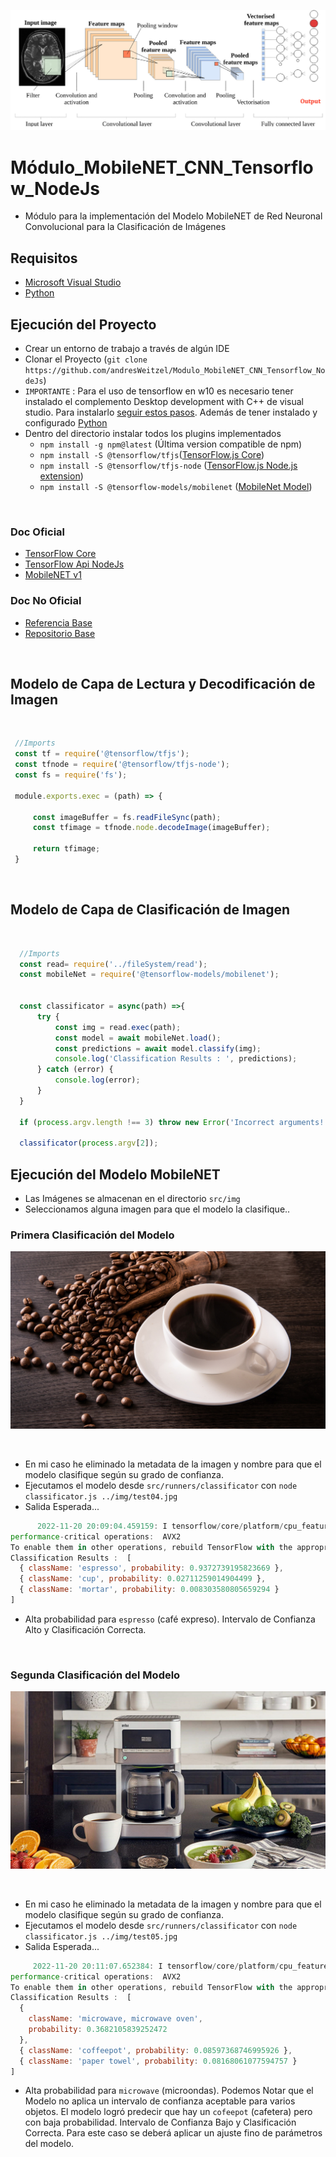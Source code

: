 ![Index app](https://github.com/andresWeitzel/Modulo_MobileNET_CNN_Tensorflow_NodeJs/blob/master/doc/cnn-sample.png)

# Módulo_MobileNET_CNN_Tensorflow_NodeJs

* Módulo para la implementación del Modelo MobileNET de Red Neuronal Convolucional para la Clasificación de Imágenes

## Requisitos
* [Microsoft Visual Studio](https://bobbyhadz.com/blog/npm-err-gyp-err-find-vs-you-need-to-install-the-latest-version)
* [Python](https://www.python.org/downloads/)

## Ejecución del Proyecto
* Crear un entorno de trabajo a través de algún IDE
* Clonar el Proyecto (`git clone https://github.com/andresWeitzel/Modulo_MobileNET_CNN_Tensorflow_NodeJs`)
* `IMPORTANTE` : Para el uso de tensorflow en w10 es necesario tener instalado el complemento Desktop development with C++ de visual studio. Para instalarlo [seguir estos pasos](https://bobbyhadz.com/blog/npm-err-gyp-err-find-vs-you-need-to-install-the-latest-version). Además de tener instalado y configurado [Python](https://www.python.org/downloads/)
* Dentro del directorio instalar todos los plugins implementados
  * `npm install -g npm@latest` (Última version compatible de npm)
  * `npm install -S @tensorflow/tfjs`([TensorFlow.js Core](https://github.com/tensorflow/tfjs#tensorflowjs))
  * `npm install -S @tensorflow/tfjs-node` ([TensorFlow.js Node.js extension](https://www.npmjs.com/package/@tensorflow/tfjs-node))
  * `npm install -S @tensorflow-models/mobilenet` ([MobileNet Model](https://www.npmjs.com/package/@tensorflow-models/mobilenet))

</br>

### Doc Oficial
* [TensorFlow Core](https://github.com/tensorflow/tfjs#tensorflowjs)
* [TensorFlow Api NodeJs](https://js.tensorflow.org/api_node/4.0.0/)
* [MobileNET v1](https://github.com/tensorflow/models/blob/master/research/slim/nets/mobilenet_v1.md)

### Doc No Oficial
* [Referencia Base](https://becominghuman.ai/image-classification-machine-learning-in-node-js-with-tensorflow-js-dd8e20ba5024)
* [Repositorio Base](https://github.com/tejas77/node-image-classification)

</br>

## Modelo de Capa de Lectura y Decodificación de Imagen 

</br>

  ``` js
   //Imports
   const tf = require('@tensorflow/tfjs');
   const tfnode = require('@tensorflow/tfjs-node');
   const fs = require('fs');

   module.exports.exec = (path) => {

       const imageBuffer = fs.readFileSync(path);
       const tfimage = tfnode.node.decodeImage(imageBuffer);

       return tfimage;
   }

  ```
  
  </br>

## Modelo de Capa de Clasificación de Imagen 

</br>

  ``` js
    //Imports
    const read= require('../fileSystem/read');
    const mobileNet = require('@tensorflow-models/mobilenet');


    const classificator = async(path) =>{
        try {
            const img = read.exec(path);
            const model = await mobileNet.load();
            const predictions = await model.classify(img);
            console.log('Classification Results : ', predictions);
        } catch (error) {
            console.log(error);
        }
    }

    if (process.argv.length !== 3) throw new Error('Incorrect arguments!');

    classificator(process.argv[2]);

  ```
  
  ## Ejecución del Modelo MobileNET
  * Las Imágenes se almacenan en el directorio `src/img`
  * Seleccionamos alguna imagen para que el modelo la clasifique..
  
  ### Primera Clasificación del Modelo
  ![Index app](https://github.com/andresWeitzel/Modulo_MobileNET_CNN_Tensorflow_NodeJs/blob/master/src/img/test04.jpg)
  
  </br>
  
  * En mi caso he eliminado la metadata de la imagen y nombre para que el modelo clasifique según su grado de confianza.
  * Ejecutamos el modelo desde `src/runners/classificator` con `node classificator.js ../img/test04.jpg`
  * Salida Esperada...
  
   ``` js
         2022-11-20 20:09:04.459159: I tensorflow/core/platform/cpu_feature_guard.cc:193] This TensorFlow binary is optimized with oneAPI Deep Neural Network Library (oneDNN) to use the following CPU instructions in 
   performance-critical operations:  AVX2
   To enable them in other operations, rebuild TensorFlow with the appropriate compiler flags.
   Classification Results :  [
     { className: 'espresso', probability: 0.9372739195823669 },        
     { className: 'cup', probability: 0.02711259014904499 },
     { className: 'mortar', probability: 0.008303580805659294 }
   ]

  ```
  
  * Alta probabilidad para `espresso` (café expreso). Intervalo de Confianza Alto y Clasificación Correcta.
  
  </br>
  
  ### Segunda Clasificación del Modelo
  ![Index app](https://github.com/andresWeitzel/Modulo_MobileNET_CNN_Tensorflow_NodeJs/blob/master/src/img/test05.jpg)
  
  </br>
  
  * En mi caso he eliminado la metadata de la imagen y nombre para que el modelo clasifique según su grado de confianza.
  * Ejecutamos el modelo desde `src/runners/classificator` con `node classificator.js ../img/test05.jpg`
  * Salida Esperada...
  
   ``` js
        2022-11-20 20:11:07.652384: I tensorflow/core/platform/cpu_feature_guard.cc:193] This TensorFlow binary is optimized with oneAPI Deep Neural Network Library (oneDNN) to use the following CPU instructions in 
   performance-critical operations:  AVX2
   To enable them in other operations, rebuild TensorFlow with the appropriate compiler flags.
   Classification Results :  [
     {
       className: 'microwave, microwave oven',
       probability: 0.3682105839252472
     },
     { className: 'coffeepot', probability: 0.08597368746995926 },      
     { className: 'paper towel', probability: 0.08168061077594757 }     
   ]

  ```
  
  * Alta probabilidad para `microwave` (microondas). Podemos Notar que el Modelo no aplica un intervalo de confianza aceptable para varios objetos. El modelo logró predecir que hay un `cofeepot` (cafetera) pero con baja probabilidad. Intervalo de Confianza Bajo y Clasificación Correcta. Para este caso se deberá aplicar un ajuste fino de parámetros del modelo.

 
  
  
